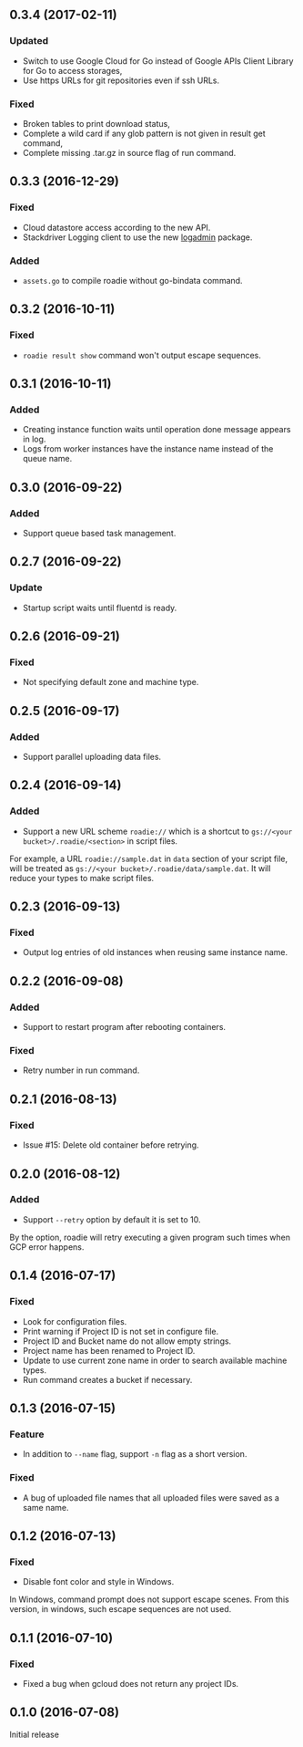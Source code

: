 ## 0.3.4 (2017-02-11)
### Updated
- Switch to use Google Cloud for Go instead of Google APIs Client Library for
  Go to access storages,
- Use https URLs for git repositories even if ssh URLs.

### Fixed
- Broken tables to print download status,
- Complete a wild card if any glob pattern is not given in result get command,
- Complete missing .tar.gz in source flag of run command.


## 0.3.3 (2016-12-29)
### Fixed
- Cloud datastore access according to the new API.
- Stackdriver Logging client to use the new [logadmin](https://godoc.org/cloud.google.com/go/logging/logadmin) package.

### Added
- `assets.go` to compile roadie without go-bindata command.


## 0.3.2 (2016-10-11)
### Fixed
- `roadie result show` command won't output escape sequences.


## 0.3.1 (2016-10-11)
### Added
- Creating instance function waits until operation done message appears in log.
- Logs from worker instances have the instance name instead of the queue name.


## 0.3.0 (2016-09-22)
### Added
- Support queue based task management.


## 0.2.7 (2016-09-22)
### Update
- Startup script waits until fluentd is ready.


## 0.2.6 (2016-09-21)
### Fixed
- Not specifying default zone and machine type.


## 0.2.5 (2016-09-17)
### Added
- Support parallel uploading data files.


## 0.2.4 (2016-09-14)
### Added
- Support a new URL scheme `roadie://` which is a shortcut to
  `gs://<your bucket>/.roadie/<section>` in script files.

For example, a URL `roadie://sample.dat` in `data` section of your script file,
will be treated as `gs://<your bucket>/.roadie/data/sample.dat`.
It will reduce your types to make script files.


## 0.2.3 (2016-09-13)
### Fixed
- Output log entries of old instances when reusing same instance name.


## 0.2.2 (2016-09-08)
### Added
- Support to restart program after rebooting containers.

### Fixed
- Retry number in run command.


## 0.2.1 (2016-08-13)
### Fixed
- Issue #15: Delete old container before retrying.


## 0.2.0 (2016-08-12)
### Added
- Support `--retry` option by default it is set to 10.

By the option, roadie will retry executing a given program such times
when GCP error happens.


## 0.1.4 (2016-07-17)
### Fixed
- Look for configuration files.
- Print warning if Project ID is not set in configure file.
- Project ID and Bucket name do not allow empty strings.
- Project name has been renamed to Project ID.
- Update to use current zone name in order to search available machine types.
- Run command creates a bucket if necessary.


## 0.1.3 (2016-07-15)
### Feature

- In addition to `--name` flag, support `-n` flag as a short version.

### Fixed

- A bug of uploaded file names that all uploaded files were saved as a same name.


## 0.1.2 (2016-07-13)
### Fixed

- Disable font color and style in Windows.

In Windows, command prompt does not support escape scenes.
From this version, in windows, such escape sequences are not used.


## 0.1.1 (2016-07-10)
### Fixed

- Fixed a bug when gcloud does not return any project IDs.


## 0.1.0 (2016-07-08)
Initial release
